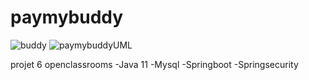 # paymybuddy
![buddy](https://user-images.githubusercontent.com/62111405/138842748-508b771a-d14b-434a-be03-9efaa20c3e5e.png)
![paymybuddyUML](https://user-images.githubusercontent.com/62111405/138842761-eabe8a3b-96d5-4592-b70e-582a6e26691f.png)

projet 6 openclassrooms
-Java 11
-Mysql
-Springboot
-Springsecurity

